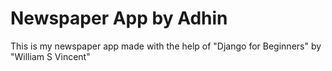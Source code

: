 # Newspaper App by Adhin
This is my newspaper app made with the help of "Django for Beginners" by "William S Vincent"
